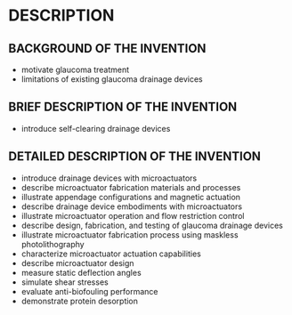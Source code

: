 # DESCRIPTION

## BACKGROUND OF THE INVENTION

- motivate glaucoma treatment
- limitations of existing glaucoma drainage devices

## BRIEF DESCRIPTION OF THE INVENTION

- introduce self-clearing drainage devices

## DETAILED DESCRIPTION OF THE INVENTION

- introduce drainage devices with microactuators
- describe microactuator fabrication materials and processes
- illustrate appendage configurations and magnetic actuation
- describe drainage device embodiments with microactuators
- illustrate microactuator operation and flow restriction control
- describe design, fabrication, and testing of glaucoma drainage devices
- illustrate microactuator fabrication process using maskless photolithography
- characterize microactuator actuation capabilities
- describe microactuator design
- measure static deflection angles
- simulate shear stresses
- evaluate anti-biofouling performance
- demonstrate protein desorption

